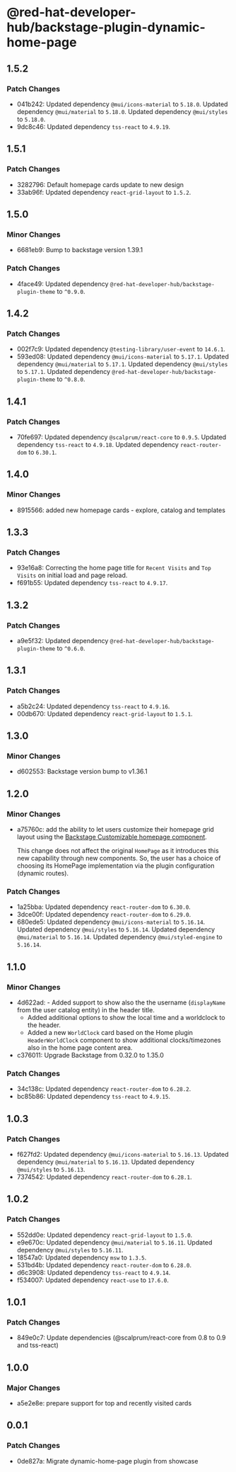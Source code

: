 # @red-hat-developer-hub/backstage-plugin-dynamic-home-page

## 1.5.2

### Patch Changes

- 041b242: Updated dependency `@mui/icons-material` to `5.18.0`.
  Updated dependency `@mui/material` to `5.18.0`.
  Updated dependency `@mui/styles` to `5.18.0`.
- 9dc8c46: Updated dependency `tss-react` to `4.9.19`.

## 1.5.1

### Patch Changes

- 3282796: Default homepage cards update to new design
- 33ab96f: Updated dependency `react-grid-layout` to `1.5.2`.

## 1.5.0

### Minor Changes

- 6681eb9: Bump to backstage version 1.39.1

### Patch Changes

- 4face49: Updated dependency `@red-hat-developer-hub/backstage-plugin-theme` to `^0.9.0`.

## 1.4.2

### Patch Changes

- 002f7c9: Updated dependency `@testing-library/user-event` to `14.6.1`.
- 593ed08: Updated dependency `@mui/icons-material` to `5.17.1`.
  Updated dependency `@mui/material` to `5.17.1`.
  Updated dependency `@mui/styles` to `5.17.1`.
  Updated dependency `@red-hat-developer-hub/backstage-plugin-theme` to `^0.8.0`.

## 1.4.1

### Patch Changes

- 70fe697: Updated dependency `@scalprum/react-core` to `0.9.5`.
  Updated dependency `tss-react` to `4.9.18`.
  Updated dependency `react-router-dom` to `6.30.1`.

## 1.4.0

### Minor Changes

- 8915566: added new homepage cards - explore, catalog and templates

## 1.3.3

### Patch Changes

- 93e16a8: Correcting the home page title for `Recent Visits` and `Top Visits` on initial load and page reload.
- f691b55: Updated dependency `tss-react` to `4.9.17`.

## 1.3.2

### Patch Changes

- a9e5f32: Updated dependency `@red-hat-developer-hub/backstage-plugin-theme` to `^0.6.0`.

## 1.3.1

### Patch Changes

- a5b2c24: Updated dependency `tss-react` to `4.9.16`.
- 00db670: Updated dependency `react-grid-layout` to `1.5.1`.

## 1.3.0

### Minor Changes

- d602553: Backstage version bump to v1.36.1

## 1.2.0

### Minor Changes

- a75760c: add the ability to let users customize their homepage grid layout using the [Backstage Customizable homepage component](https://github.com/backstage/backstage/blob/master/plugins/home/README.md#customizable-home-page).

  This change does not affect the original `HomePage` as it introduces this new capability through new components. So, the user has a choice of choosing its HomePage implementation via the plugin configuration (dynamic routes).

### Patch Changes

- 1a25bba: Updated dependency `react-router-dom` to `6.30.0`.
- 3dce00f: Updated dependency `react-router-dom` to `6.29.0`.
- 680ede5: Updated dependency `@mui/icons-material` to `5.16.14`.
  Updated dependency `@mui/styles` to `5.16.14`.
  Updated dependency `@mui/material` to `5.16.14`.
  Updated dependency `@mui/styled-engine` to `5.16.14`.

## 1.1.0

### Minor Changes

- 4d622ad: - Added support to show also the the username (`displayName` from the user catalog entity) in the header title.
  - Added additional options to show the local time and a worldclock to the header.
  - Added a new `WorldClock` card based on the Home plugin `HeaderWorldClock` component to show additional clocks/timezones also in the home page content area.
- c376011: Upgrade Backstage from 0.32.0 to 1.35.0

### Patch Changes

- 34c138c: Updated dependency `react-router-dom` to `6.28.2`.
- bc85b86: Updated dependency `tss-react` to `4.9.15`.

## 1.0.3

### Patch Changes

- f627fd2: Updated dependency `@mui/icons-material` to `5.16.13`.
  Updated dependency `@mui/material` to `5.16.13`.
  Updated dependency `@mui/styles` to `5.16.13`.
- 7374542: Updated dependency `react-router-dom` to `6.28.1`.

## 1.0.2

### Patch Changes

- 552dd0e: Updated dependency `react-grid-layout` to `1.5.0`.
- e9e670c: Updated dependency `@mui/material` to `5.16.11`.
  Updated dependency `@mui/styles` to `5.16.11`.
- 18547a0: Updated dependency `msw` to `1.3.5`.
- 531bd4b: Updated dependency `react-router-dom` to `6.28.0`.
- d6c3908: Updated dependency `tss-react` to `4.9.14`.
- f534007: Updated dependency `react-use` to `17.6.0`.

## 1.0.1

### Patch Changes

- 849e0c7: Update dependencies (@scalprum/react-core from 0.8 to 0.9 and tss-react)

## 1.0.0

### Major Changes

- a5e2e8e: prepare support for top and recently visited cards

## 0.0.1

### Patch Changes

- 0de827a: Migrate dynamic-home-page plugin from showcase
